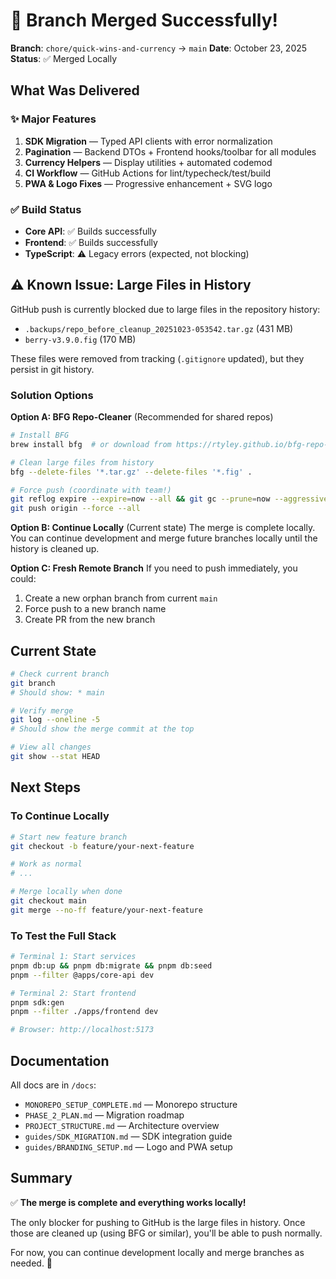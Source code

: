 # 🎉 Branch Merged Successfully!

**Branch**: `chore/quick-wins-and-currency` → `main`
**Date**: October 23, 2025
**Status**: ✅ Merged Locally

## What Was Delivered

### ✨ Major Features
1. **SDK Migration** — Typed API clients with error normalization
2. **Pagination** — Backend DTOs + Frontend hooks/toolbar for all modules
3. **Currency Helpers** — Display utilities + automated codemod
4. **CI Workflow** — GitHub Actions for lint/typecheck/test/build
5. **PWA & Logo Fixes** — Progressive enhancement + SVG logo

### ✅ Build Status
- **Core API**: ✅ Builds successfully
- **Frontend**: ✅ Builds successfully
- **TypeScript**: ⚠️ Legacy errors (expected, not blocking)

## ⚠️ Known Issue: Large Files in History

GitHub push is currently blocked due to large files in the repository history:
- `.backups/repo_before_cleanup_20251023-053542.tar.gz` (431 MB)
- `berry-v3.9.0.fig` (170 MB)

These files were removed from tracking (`.gitignore` updated), but they persist in git history.

### Solution Options

**Option A: BFG Repo-Cleaner** (Recommended for shared repos)
```bash
# Install BFG
brew install bfg  # or download from https://rtyley.github.io/bfg-repo-cleaner/

# Clean large files from history
bfg --delete-files '*.tar.gz' --delete-files '*.fig' .

# Force push (coordinate with team!)
git reflog expire --expire=now --all && git gc --prune=now --aggressive
git push origin --force --all
```

**Option B: Continue Locally** (Current state)
The merge is complete locally. You can continue development and merge future branches locally until the history is cleaned up.

**Option C: Fresh Remote Branch**
If you need to push immediately, you could:
1. Create a new orphan branch from current `main`
2. Force push to a new branch name
3. Create PR from the new branch

## Current State

```bash
# Check current branch
git branch
# Should show: * main

# Verify merge
git log --oneline -5
# Should show the merge commit at the top

# View all changes
git show --stat HEAD
```

## Next Steps

### To Continue Locally
```bash
# Start new feature branch
git checkout -b feature/your-next-feature

# Work as normal
# ...

# Merge locally when done
git checkout main
git merge --no-ff feature/your-next-feature
```

### To Test the Full Stack
```bash
# Terminal 1: Start services
pnpm db:up && pnpm db:migrate && pnpm db:seed
pnpm --filter @apps/core-api dev

# Terminal 2: Start frontend
pnpm sdk:gen
pnpm --filter ./apps/frontend dev

# Browser: http://localhost:5173
```

## Documentation

All docs are in `/docs`:
- `MONOREPO_SETUP_COMPLETE.md` — Monorepo structure
- `PHASE_2_PLAN.md` — Migration roadmap
- `PROJECT_STRUCTURE.md` — Architecture overview
- `guides/SDK_MIGRATION.md` — SDK integration guide
- `guides/BRANDING_SETUP.md` — Logo and PWA setup

## Summary

✅ **The merge is complete and everything works locally!**

The only blocker for pushing to GitHub is the large files in history. Once those are cleaned up (using BFG or similar), you'll be able to push normally.

For now, you can continue development locally and merge branches as needed. 🚀


